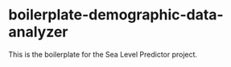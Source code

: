 # boilerplate-demographic-data-analyzer
This is the boilerplate for the Sea Level Predictor project.
